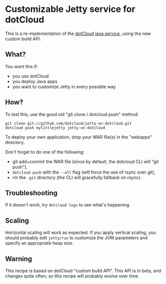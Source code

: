 # Customizable Jetty service for dotCloud

This is a re-implementation of the [dotCloud](http://www.dotcloud.com/) [java service](http://docs.dotcloud.com/services/java/), using the new custom build API.

## What?

You want this if:

- you use dotCloud
- you deploy Java apps
- you want to customize Jetty in every possible way

## How?

To test this, use the good old "git clone / dotcloud push" method:

    git clone git://github.com/dotcloud/jetty-on-dotcloud.git
    dotcloud push mylittlejetty jetty-on-dotcloud

To deploy your own application, drop your WAR file(s) in the "webapps" directory.

Don't forget to do one of the following:

- git add+commit the WAR file (since by default, the dotcloud CLI will "git push"),
- ``dotcloud push`` with the ``--all`` flag (will force the use of rsync over git),
- rm the ``.git`` directory (the CLI will gracefully fallback on rsync).

## Troubleshooting

If it doesn't work, try ``dotcloud logs`` to see what's happening.

## Scaling

Horizontal scaling will work as expected. If you apply vertical scaling, you should probably edit ``jetty/run`` to customize the JVM parameters and specify an appropriate heap size.

## Warning

This recipe is based on dotCloud "custom build API". This API is in beta, and changes quite often; so this recipe will probably evolve over time. 
